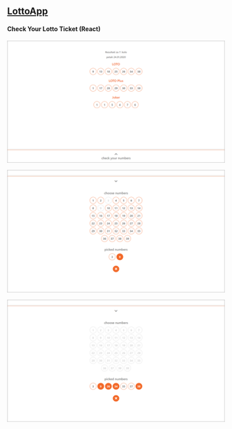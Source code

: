 ## [LottoApp](https://lottoapp.netlify.com/)

#### Check Your Lotto Ticket (React)

![screenshot](./screenshots/screenshot-1.png)

![screenshot](./screenshots/screenshot-2.png)

![screenshot](./screenshots/screenshot-3.png)
